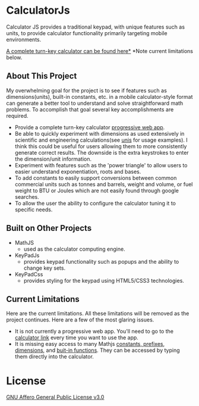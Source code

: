 # CalculatorJs
Calculator JS provides a traditional keypad, with unique features such as units, to provide calculator functionality primarily targeting mobile environments.

[A complete turn-key calculator can be found here*](https://johnhansenca.github.io/CalculatorJs/)
*Note current limitations below.

## About This Project ##
My overwhelming goal for the project is to see if features such as dimensions(units), built-in constants, etc. in a mobile calculator-style format can generate a better tool to understand and solve straightforward math problems.  To accomplish that goal several key accomplishments are required.
- Provide a complete turn-key calculator [progressive web app](https://developer.mozilla.org/en-US/docs/Web/Progressive_web_apps).
- Be able to quickly experiment with dimensions as used extensively in scientific and engineering calculations(see [unis](https://mathjs.org/docs/datatypes/units.html) for usage examples). I think this could be useful for users allowing them to more consistently generate correct results. The downside is the extra keystrokes to enter the dimension/unit information.
- Experiment with features such as the 'power triangle' to allow users to easier understand exponentiation, roots and bases.
- To add constants to easily support conversions between common commercial units such as tonnes and barrels, weight and volume, or fuel weight to BTU or Joules which are not easily found through google searches.
- To allow the user the ability to configure the calculator tuning it to specific needs.

## Built on Other Projects ##

- MathJS 
    - used as the calculator computing engine.
- KeyPadJs
    - provides keypad functionality such as popups and the ability to change key sets.
- KeyPadCss
    - provides styling for the keypad using HTML5/CSS3 technologies.

## Current Limitations ##
Here are the current limitations.  All these limitations will be removed as the project continues. Here are a few of the most glaring issues.
- It is not currently a progressive web app. You'll need to go to the [calculator link](https://johnhansenca.github.io/CalculatorJs/) every time you want to use the app.
- It is missing easy access to many Mathjs [constants, prefixes](https://mathjs.org/docs/datatypes/units.html), [dimensions](https://mathjs.org/docs/datatypes/units.html), and [buit-in functions](https://mathjs.org/docs/expressions/syntax.html). They can be accessed by typing them directly into the calculator.

# License #
[GNU Affero General Public License v3.0](https://github.com/JohnHansenCa/CalculatorJs/blob/main/LICENSE)